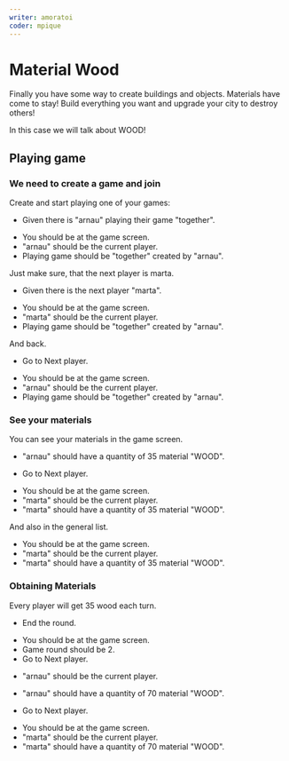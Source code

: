 ```yaml
---
writer: amoratoi
coder: mpique
---
```

# Material Wood

Finally you have some way to create buildings and objects. Materials have come to stay!
Build everything you want and upgrade your city to destroy others!

In this case we will talk about WOOD!
                       

## Playing game

### We need to create a game and join

Create and start playing one of your games: 

 * Given there is "arnau" playing their game "together".
 <!-- SNAPSHOT status=200 -->  
 * You should be at the game screen.  
 * "arnau" should be the current player.
 * Playing game should be "together" created by "arnau".

Just make sure, that the next player is marta.

 * Given there is the next player "marta".
 <!-- SNAPSHOT status=200 -->
 * You should be at the game screen.
 * "marta" should be the current player.
 * Playing game should be "together" created by "arnau".

And back.

 * Go to Next player.
 <!-- SNAPSHOT status=200 -->
 * You should be at the game screen.
 * "arnau" should be the current player.
 * Playing game should be "together" created by "arnau".

### See your materials

You can see your materials in the game screen.

 * "arnau" should have a quantity of 35 material "WOOD".

 * Go to Next player.
 <!-- SNAPSHOT status=200 -->
 * You should be at the game screen.
 * "marta" should be the current player.
 * "marta" should have a quantity of 35 material "WOOD".
 
And also in the general list.

 * You should be at the game screen.
 * "marta" should be the current player.
 * "marta" should have a quantity of 35 material "WOOD".

### Obtaining Materials

Every player will get 35 wood each turn.

 * End the round.
 <!-- SNAPSHOT status=200 -->
 * You should be at the game screen.
 * Game round should be 2.
 * Go to Next player.
 <!-- SNAPSHOT status=200 -->
 * "arnau" should be the current player.
 * "arnau" should have a quantity of 70 material "WOOD".

 * Go to Next player.
 <!-- SNAPSHOT status=200 -->
 * You should be at the game screen.
 * "marta" should be the current player.
 * "marta" should have a quantity of 70 material "WOOD".

